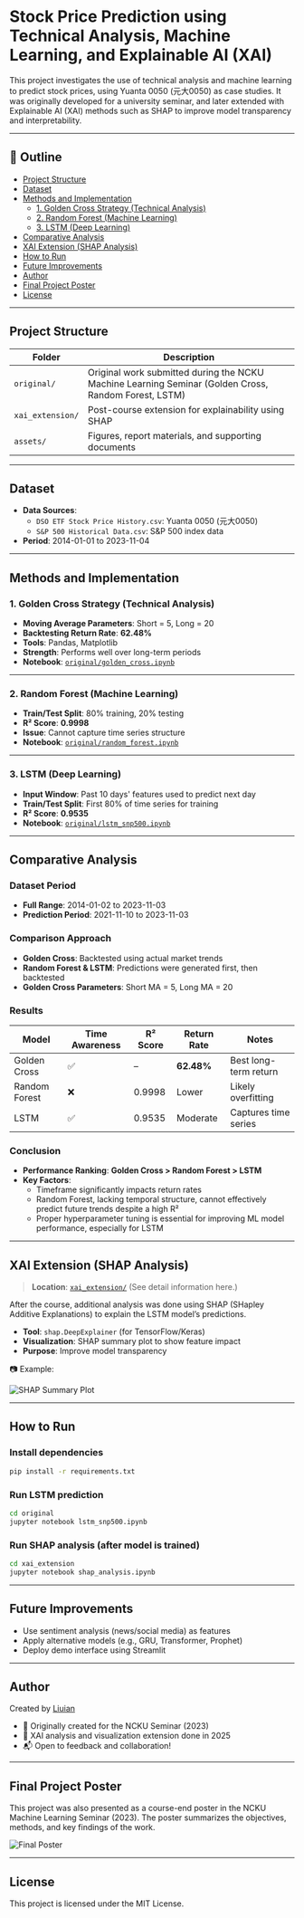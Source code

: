 # Stock Price Prediction using Technical Analysis, Machine Learning, and Explainable AI (XAI)

This project investigates the use of technical analysis and machine learning to predict stock prices, using Yuanta 0050 (元大0050) as case studies. It was originally developed for a university seminar, and later extended with Explainable AI (XAI) methods such as SHAP to improve model transparency and interpretability.

---
## 📑 Outline

- [Project Structure](#project-structure)
- [Dataset](#dataset)
- [Methods and Implementation](#methods-and-implementation)
  - [1. Golden Cross Strategy (Technical Analysis)](#1-golden-cross-strategy-technical-analysis)
  - [2. Random Forest (Machine Learning)](#2-random-forest-machine-learning)
  - [3. LSTM (Deep Learning)](#3-lstm-deep-learning)
- [Comparative Analysis](#comparative-analysis)
- [XAI Extension (SHAP Analysis)](#xai-extension-shap-analysis)
- [How to Run](#how-to-run)
- [Future Improvements](#future-improvements)
- [Author](#author)
- [Final Project Poster](#final-project-poster)
- [License](#license)

---

## Project Structure

| Folder          | Description |
|-----------------|-------------|
| `original/`     | Original work submitted during the NCKU Machine Learning Seminar (Golden Cross, Random Forest, LSTM) |
| `xai_extension/`| Post-course extension for explainability using SHAP |
| `assets/`       | Figures, report materials, and supporting documents |

---

## Dataset

- **Data Sources**:
  - `DSO ETF Stock Price History.csv`: Yuanta 0050 (元大0050)
  - `S&P 500 Historical Data.csv`: S&P 500 index data
- **Period**: 2014-01-01 to 2023-11-04

---

## Methods and Implementation

### 1. Golden Cross Strategy (Technical Analysis)
- **Moving Average Parameters**: Short = 5, Long = 20
- **Backtesting Return Rate**: **62.48%**
- **Tools**: Pandas, Matplotlib
- **Strength**: Performs well over long-term periods
- **Notebook**: [`original/golden_cross.ipynb`](original/golden_cross.ipynb)

---

### 2. Random Forest (Machine Learning)
- **Train/Test Split**: 80% training, 20% testing
- **R² Score**: **0.9998**
- **Issue**: Cannot capture time series structure
- **Notebook**: [`original/random_forest.ipynb`](original/random_forest.ipynb)

---

### 3. LSTM (Deep Learning)
- **Input Window**: Past 10 days' features used to predict next day
- **Train/Test Split**: First 80% of time series for training
- **R² Score**: **0.9535**
- **Notebook**: [`original/lstm_snp500.ipynb`](original/lstm_snp500.ipynb)

---

## Comparative Analysis

### Dataset Period

- **Full Range**: 2014-01-02 to 2023-11-03  
- **Prediction Period**: 2021-11-10 to 2023-11-03

### Comparison Approach

- **Golden Cross**: Backtested using actual market trends  
- **Random Forest & LSTM**: Predictions were generated first, then backtested  
- **Golden Cross Parameters**: Short MA = 5, Long MA = 20

### Results

| Model         | Time Awareness | R² Score | Return Rate | Notes                 |
|---------------|----------------|----------|-------------|------------------------|
| Golden Cross  | ✅              | –        | **62.48%**  | Best long-term return |
| Random Forest | ❌              | 0.9998   | Lower       | Likely overfitting    |
| LSTM          | ✅              | 0.9535   | Moderate    | Captures time series  |

### Conclusion

- **Performance Ranking**: **Golden Cross > Random Forest > LSTM**
- **Key Factors**:
  - Timeframe significantly impacts return rates
  - Random Forest, lacking temporal structure, cannot effectively predict future trends despite a high R²
  - Proper hyperparameter tuning is essential for improving ML model performance, especially for LSTM

---

## XAI Extension (SHAP Analysis)

> **Location**: [`xai_extension/`](xai_extension/) (See detail information here.)

After the course, additional analysis was done using SHAP (SHapley Additive Explanations) to explain the LSTM model’s predictions.

- **Tool**: `shap.DeepExplainer` (for TensorFlow/Keras)
- **Visualization**: SHAP summary plot to show feature impact
- **Purpose**: Improve model transparency

📷 Example:

![SHAP Summary Plot](xai_extension/shap_summary.png)

---

## How to Run

### Install dependencies

```bash
pip install -r requirements.txt
```


### Run LSTM prediction

```bash
cd original
jupyter notebook lstm_snp500.ipynb
```

### Run SHAP analysis (after model is trained)

```bash
cd xai_extension
jupyter notebook shap_analysis.ipynb
```

---

## Future Improvements

* Use sentiment analysis (news/social media) as features
* Apply alternative models (e.g., GRU, Transformer, Prophet)
* Deploy demo interface using Streamlit

---

## Author

Created by [Liuian](https://github.com/Liuian)

* 🏫 Originally created for the NCKU Seminar (2023)
* 🔧 XAI analysis and visualization extension done in 2025
* 📬 Open to feedback and collaboration!

---

## Final Project Poster

This project was also presented as a course-end poster in the NCKU Machine Learning Seminar (2023). The poster summarizes the objectives, methods, and key findings of the work.

![Final Poster](https://github.com/Liuian/predict-stock-price_independent-study_NCKU/blob/main/final_poster.jpg)

---

## License

This project is licensed under the MIT License.


